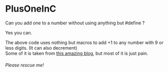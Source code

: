 # PlusOneInC
Can you add one to a number without using anything but #define ?

Yes you can. 

The above code uses nothing but macros to add +1 to any number with 9 or less digits. (It can also decrement)<br />
Some of it is taken from [this amazing blog](https://github.com/pfultz2/Cloak/wiki/C-Preprocessor-tricks,-tips,-and-idioms), but most of it is just pain.

###### Please rescue me!
